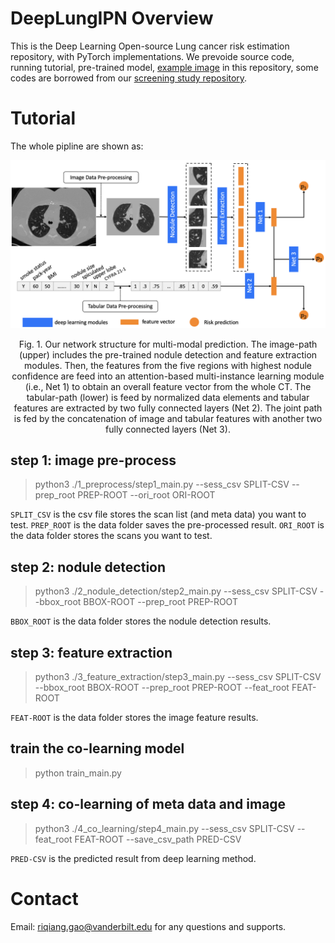 # DeepLungIPN Overview

This is the Deep Learning Open-source Lung cancer risk estimation repository, with PyTorch implementations. We prevoide source code, running tutorial, pre-trained model, [example image](https://drive.google.com/drive/folders/1gyKfWa_vmI_0K0dZ_lBUynCnOJhy3dKU?usp=sharing) in this repository, some codes are borrowed from our [screening study repository](https://github.com/MASILab/DeepLungScreening).


# Tutorial

The whole pipline are shown as: 

<img src="./Figure/framework.png" alt="drawing" class="center" width="600"/>
<p align="center"> Fig. 1. Our network structure for multi-modal prediction. The image-path (upper) includes the pre-trained nodule detection and feature extraction modules. Then, the features from the five regions with highest nodule confidence are feed into an attention-based multi-instance learning module (i.e., Net 1) to obtain an overall feature vector from the whole CT. The tabular-path (lower) is feed by normalized data elements and tabular features are extracted by two fully connected layers (Net 2). The joint path is fed by the concatenation of image and tabular features with another two fully connected layers (Net 3). </p>


## step 1: image pre-process

> python3 ./1_preprocess/step1_main.py --sess_csv SPLIT-CSV --prep_root PREP-ROOT --ori_root ORI-ROOT 

```SPLIT_CSV``` is the csv file stores the scan list (and meta data) you want to test. 
```PREP_ROOT``` is the data folder saves the pre-processed result.
```ORI_ROOT``` is the data folder stores the scans you want to test.

## step 2: nodule detection

> python3 ./2_nodule_detection/step2_main.py --sess_csv SPLIT-CSV --bbox_root BBOX-ROOT --prep_root PREP-ROOT 

```BBOX_ROOT``` is the data folder stores the nodule detection results.

## step 3: feature extraction

> python3 ./3_feature_extraction/step3_main.py --sess_csv SPLIT-CSV --bbox_root BBOX-ROOT --prep_root PREP-ROOT --feat_root FEAT-ROOT

```FEAT-ROOT``` is the data folder stores the image feature results.

## train the co-learning model 

> python train_main.py

## step 4: co-learning of meta data and image

> python3 ./4_co_learning/step4_main.py --sess_csv SPLIT-CSV --feat_root FEAT-ROOT --save_csv_path PRED-CSV

```PRED-CSV``` is the predicted result from deep learning method.

# Contact 

Email: riqiang.gao@vanderbilt.edu for any questions and supports. 



